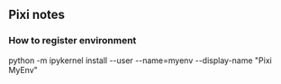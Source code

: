 ## Pixi notes

### How to register environment 

python -m ipykernel install --user --name=myenv --display-name "Pixi MyEnv"
